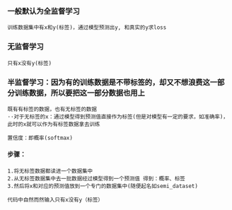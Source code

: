 ### 一般默认为全监督学习
    训练数据集中有x和y(标签)，通过模型预测出y, 和真实的y求loss

### 无监督学习
    只有x没有y(标签)

### 半监督学习：因为有的训练数据是不带标签的，却又不想浪费这一部分训练数据，所以要把这一部分数据也用上
    既有有标签的数据，也有无标签的数据
    ··对于无标签的x：通过模型得到预测值直接作为标签(但是对模型有一定的要求，如准确率)，此时的x就可以作为有标签数据拿去训练

    置信度：即概率(softmax)

#### 步骤：
    1.将无标签数据都读进一个数据集中
    2.从无标签数据集中去一批数据经过模型得到一个预测值 得到：概率、标签
    3.然后将x和对应的预测值放到一个专门的数据集中(随便起名如semi_dataset)

    代码中自然而然输入只有x没有y（标签）